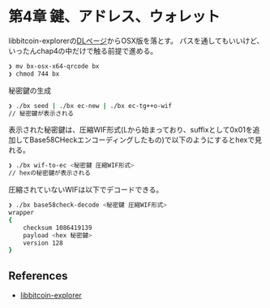 # 第4章 鍵、アドレス、ウォレット

libbitcoin-explorerの[DLページ](https://github.com/libbitcoin/libbitcoin-explorer/wiki/Download-BX)からOSX版を落とす。
パスを通してもいいけど、いったんchap4の中だけで触る前提で進める。

```sh
❯ mv bx-osx-x64-qrcode bx
❯ chmod 744 bx
```

秘密鍵の生成

```sh
❯ ./bx seed | ./bx ec-new | ./bx ec-tg++o-wif
// 秘密鍵が表示される
```

表示された秘密鍵は、圧縮WIF形式(Lから始まっており、suffixとして0x01を追加してBase58CHeckエンコーディングしたもの)で以下のようにするとhexで見れる。

```sh
❯ ./bx wif-to-ec <秘密鍵 圧縮WIF形式>
// hexの秘密鍵が表示される
```

圧縮されていないWIFは以下でデコードできる。

```sh
❯ ./bx base58check-decode <秘密鍵 圧縮WIF形式>
wrapper
{
    checksum 1086419139
    payload <hex 秘密鍵>
    version 128
}
```

## References
* [libbitcoin-explorer](https://github.com/libbitcoin/libbitcoin-explorer/wiki/)
